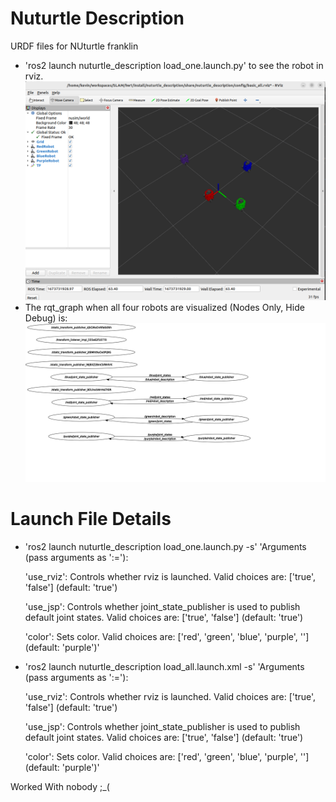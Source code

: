# Nuturtle Description

URDF files for NUturtle franklin
* 'ros2 launch nuturtle_description load_one.launch.py' to see the robot in rviz.
![](images/rviz.png)
* The rqt_graph when all four robots are visualized (Nodes Only, Hide Debug) is:
![](images/rqt_graph.svg)

# Launch File Details
* 'ros2 launch nuturtle_description load_one.launch.py -s'
  'Arguments (pass arguments as '<name>:=<value>'):

    'use_rviz':
        Controls whether rviz is launched. Valid choices are: ['true', 'false']
        (default: 'true')

    'use_jsp':
        Controls whether joint_state_publisher is used to publish default joint states. Valid choices are: ['true', 'false']
        (default: 'true')

    'color':
        Sets color. Valid choices are: ['red', 'green', 'blue', 'purple', '']
        (default: 'purple')'


* 'ros2 launch nuturtle_description load_all.launch.xml -s'
'Arguments (pass arguments as '<name>:=<value>'):

    'use_rviz':
        Controls whether rviz is launched. Valid choices are: ['true', 'false']
        (default: 'true')

    'use_jsp':
        Controls whether joint_state_publisher is used to publish default joint states. Valid choices are: ['true', 'false']
        (default: 'true')

    'color':
        Sets color. Valid choices are: ['red', 'green', 'blue', 'purple', '']
        (default: 'purple')'


Worked With nobody ;_(